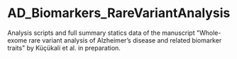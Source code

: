 # AD_Biomarkers_RareVariantAnalysis
Analysis scripts and full summary statics data of the manuscript "Whole-exome rare variant analysis of Alzheimer’s disease and related biomarker traits" by Küçükali et al. in preparation.

